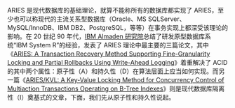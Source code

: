 ARIES 是现代数据库的基础理论，就算不能称所有的数据库都实现了 ARIES，至少也可以称现代的主流关系型数据库（Oracle、MS SQLServer、MySQL/InnoDB、IBM DB2、PostgreSQL，等等）在事务实现上都深受该理论的影响。在 20 世纪 90 年代，[IBM Almaden 研究院](http://www.research.ibm.com/labs/almaden/)总结了研发原型数据库系统“IBM System R”的经验，发表了 ARIES 理论中最主要的三篇论文，其中《[ARIES: A Transaction Recovery Method Supporting Fine-Granularity Locking and Partial Rollbacks Using Write-Ahead Logging](https://cs.stanford.edu/people/chrismre/cs345/rl/aries.pdf)》着重解决了 ACID 的其中两个属性：原子性（A）和持久性（D）在算法层面上应当如何实现。而另一篇《[ARIES/KVL: A Key-Value Locking Method for Concurrency Control of Multiaction Transactions Operating on B-Tree Indexes](http://vldb.org/conf/1990/P392.PDF)》则是现代数据库隔离性（I）奠基式的文章，下面，我们先从原子性和持久性说起。